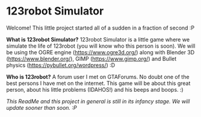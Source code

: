 # 123robot Simulator

Welcome! This little project started all of a sudden in a fraction of second :P

**What is 123robot Simulator?**
123robot Simulator is a little game where we simulate the life of 123robot (you will know who this person is soon).
We will be using the OGRE engine (https://www.ogre3d.org/) along with Blender 3D (https://www.blender.org/), GIMP (https://www.gimp.org/) and Bullet physics (https://pybullet.org/wordpress/) :D

**Who is 123robot?**
A forum user I met on GTAForums. No doubt one of the best persons I have met on the internet. This game will be about this great person, about his little problems (IDAHOS!) and his beeps and boops. :)

*This ReadMe and this project in general is still in its infancy stage. We will update sooner than soon. :P* 
